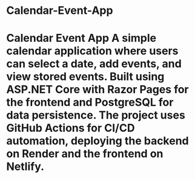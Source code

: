 # Calendar-Event-App
# Calendar Event App  A simple calendar application where users can select a date, add events, and view stored events. Built using ASP.NET Core with Razor Pages for the frontend and PostgreSQL for data persistence. The project uses GitHub Actions for CI/CD automation, deploying the backend on Render and the frontend on Netlify.
